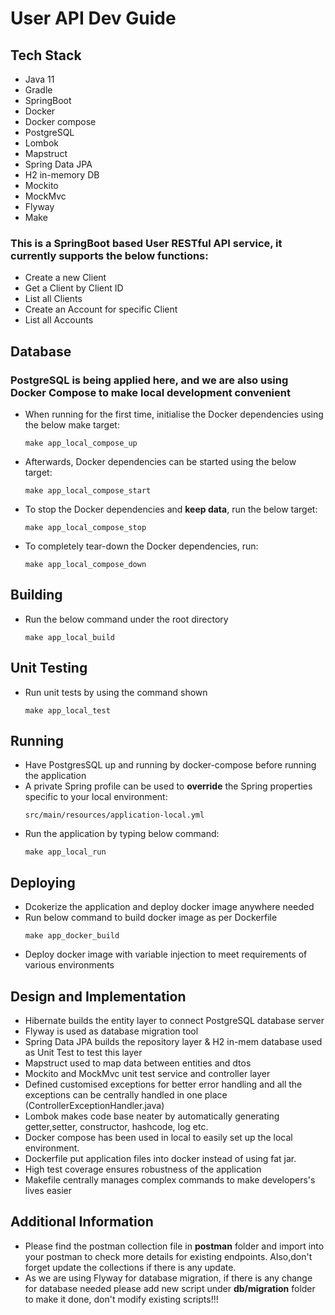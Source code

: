 # User API Dev Guide

## Tech Stack
* Java 11
* Gradle
* SpringBoot
* Docker
* Docker compose
* PostgreSQL
* Lombok
* Mapstruct
* Spring Data JPA
* H2 in-memory DB
* Mockito
* MockMvc
* Flyway
* Make

### This is a SpringBoot based User RESTful API service, it currently supports the below functions:
* Create a new Client
* Get a Client by Client ID
* List all Clients
* Create an Account for specific Client
* List all Accounts

## Database
### PostgreSQL is being applied here, and we are also using Docker Compose to make local development convenient
* When running for the first time, initialise the Docker dependencies using the below make target:
  ```shell
  make app_local_compose_up
  ```
* Afterwards, Docker dependencies can be started using the below target:
  ```shell
  make app_local_compose_start
  ```
* To stop the Docker dependencies and **keep data**, run the below target:
  ```shell
  make app_local_compose_stop
  ```
* To completely tear-down the Docker dependencies, run:
  ```shell
  make app_local_compose_down
  ```

## Building
* Run the below command under the root directory
  ```shell
  make app_local_build 
  ```
  
## Unit Testing
* Run unit tests by using the command shown
  ```shell
  make app_local_test
  ```

## Running
* Have PostgresSQL up and running by docker-compose before running the application
* A private Spring profile can be used to __override__ the Spring properties specific to your local environment:
  ```
  src/main/resources/application-local.yml
  ```
* Run the application by typing below command:
  ```shell
  make app_local_run
  ```

## Deploying
* Dcokerize the application and deploy docker image anywhere needed
* Run below command to build docker image as per Dockerfile
  ```shell
  make app_docker_build
  ```
* Deploy docker image with variable injection to meet requirements of various environments

## Design and Implementation
* Hibernate builds the entity layer to connect PostgreSQL database server
* Flyway is used as database migration tool
* Spring Data JPA builds the repository layer & H2 in-mem database used as Unit Test to test this layer
* Mapstruct used to map data between entities and dtos
* Mockito and MockMvc unit test service and controller layer
* Defined customised exceptions for better error handling and all the exceptions can be centrally handled in one place (ControllerExceptionHandler.java)
* Lombok makes code base neater by automatically generating getter,setter, constructor, hashcode, log etc.
* Docker compose has been used in local to easily set up the local environment.
* Dockerfile put application files into docker instead of using fat jar.
* High test coverage ensures robustness of the application
* Makefile centrally manages complex commands to make developers's lives easier

## Additional Information
* Please find the postman collection file in **postman** folder and import into your postman to check more details for existing endpoints. Also,don't forget update the collections if there is any update.
* As we are using Flyway for database migration, if there is any change for database needed please add new script under **db/migration** folder to make it done, don't modify existing scripts!!!


